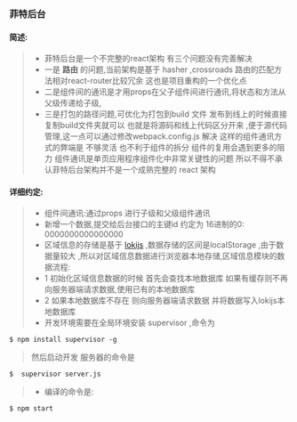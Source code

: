 ### 菲特后台
#### 简述:
> * 菲特后台是一个不完整的react架构 有三个问题没有完善解决
> * 一是 **路由** 的问题,当前架构是基于 hasher ,crossroads
> 路由的匹配方法相对react-router比较冗余  这也是项目重构的一个优化点
> * 二是组件间的通讯是才用props在父子组件间进行通讯,将状态和方法从父级传递给子级,
> * 三是打包的路径问题,可优化为打包到build 文件 发布到线上的时候直接复制build文件夹就可以
> 也就是将源码和线上代码区分开来 ,便于源代码管理,这一点可以通过修改webpack.config.js 解决
> 这样的组件通讯方式的弊端是  不够灵活 也不利于组件的拆分  组件的复用会遇到更多的阻力
> 组件通讯是单页应用程序组件化中非常关键性的问题 
> 所以不得不承认菲特后台架构并不是一个成熟完整的 react 架构 

#### 详细约定:
> * 组件间通讯:通过props 进行子级和父级组件通讯
> * 新增一个数据,提交给后台接口的主键id 约定为 16进制的0: 0000000000000000
> * 区域信息的存储是基于 [lokijs](http://lokijs.org/#/) ,数据存储的区间是localStorage ,由于数据量较大 ,所以对区域信息数据进行浏览器本地存储,区域信息模块的数据流程: 
> * 1 初始化区域信息数据的时候  首先会查找本地数据库 如果有缓存则不再向服务器端请求数据,使用已有的本地数据库
> * 2 如果本地数据库不存在  则向服务器端请求数据 并将数据写入lokijs本地数据库
> * 开发环境需要在全局环境安装 supervisor ,命令为

 ```
 $ npm install supervisor -g 
 ```
 > 然后启动开发 服务器的命令是 
 
 ```
 $  supervisor server.js
 ```
 
 > * 编译的命令是:
 
 ```
 $ npm start
 ```